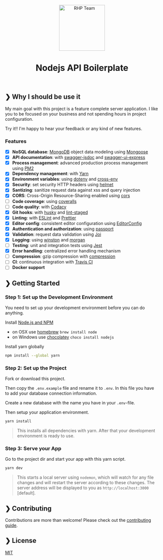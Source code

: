 <p align="center">
  <img src="https://lh3.googleusercontent.com/25Iw_MbuI23vB9SpAISv8FUoPLRsNxup6q7SSizD1aynFgXjYN6zFXC221UW4DnmnbWLdfv73BWqFVPL1oPtD_4odKSWA95u7rTUsul-yacYkwzdDemyHaw6UOIYJxShkBAM2b5rwBNsTKqafm0E7P7ImBfv7TL9xRZnFDs7pP-n2jNR3uC-Tj9Riyjbe5Y47lFOOHyXO99AsYNMghQ8lqASHhRyL3oZYWqhDIW7U5tezw2QsTowvLhcL1YNCvOm7Z6aOv07vVB_sXQNJU7APe7_nRtd2_wg-KZG-qVRwR7YBxc4UvcEC6I_rjC7b6d86YqCjMFNBi1UAhadLB_GyybP7XVsHDZCz3czRW4z8c_WOIsdivAk97o2Xam6WoUZRnmb_dBZL0v-Oq4m-pBJ4y8TkUv3GH4SKJGwan6STkZYcgog5FTSVk96uc3a4uFINmJaWjK5Oxl_5KgtZjPfOsf10gebkjj-dbqlGR5LO3w9sCS-y2viyMjVu7gOnNRg8Q2zNObaPj_H_BdOt9EBlBtA2A-xA2nr6Y2MPtCFdaDkyZFA1pH9LKC4kISHOSzNs8vgTAg8rPZ5X7IIKV0z7A2g6Y0iD28RXoR8CZY0WhHpad_ycp4TailyIKcEXFFZEKmTBTDHMat4F8QJA2KYCN_SZuAoT2xXiv2VwMRQh8g7ZCDQwHCewoThPvUIZa_-qY-z_VqN070ihZeevBZPeT-dGOxhKB1HUnoy8OfGXZvHQn0mW4uc2aFdiBn9ZYjk2cAdY8O207ASCIG9=s781-no?authuser=0" alt="RHP Team" width="150" />
</p>

<h1 align="center">Nodejs API Boilerplate</h1>
<br />

## ❯ Why I should be use it

My main goal with this project is a feature complete server application.
I like you to be focused on your business and not spending hours in project configuration.

Try it!! I'm happy to hear your feedback or any kind of new features.

### Features

- [x] **NoSQL database**: [MongoDB](https://www.mongodb.com) object data modeling using [Mongoose](https://mongoosejs.com)
- [x] **API documentation**: with [swagger-jsdoc](https://github.com/Surnet/swagger-jsdoc) and [swagger-ui-express](https://github.com/scottie1984/swagger-ui-express)
- [x] **Process management**: advanced production process management using [PM2](https://pm2.keymetrics.io)
- [x] **Dependency management**: with [Yarn](https://yarnpkg.com)
- [x] **Environment variables**: using [dotenv](https://github.com/motdotla/dotenv) and [cross-env](https://github.com/kentcdodds/cross-env#readme)
- [x] **Security**: set security HTTP headers using [helmet](https://helmetjs.github.io)
- [x] **Santizing**: sanitize request data against xss and query injection
- [x] **CORS**: Cross-Origin Resource-Sharing enabled using [cors](https://github.com/expressjs/cors)
- [ ] **Code coverage**: using [coveralls](https://coveralls.io)
- [ ] **Code quality**: with [Codacy](https://www.codacy.com)
- [x] **Git hooks**: with [husky](https://github.com/typicode/husky) and [lint-staged](https://github.com/okonet/lint-staged)
- [x] **Linting**: with [ESLint](https://eslint.org) and [Prettier](https://prettier.io)
- [x] **Editor config**: consistent editor configuration using [EditorConfig](https://editorconfig.org)
- [x] **Authentication and authorization**: using [passport](http://www.passportjs.org)
- [x] **Validation**: request data validation using [Joi](https://github.com/hapijs/joi)
- [x] **Logging**: using [winston](https://github.com/winstonjs/winston) and [morgan](https://github.com/expressjs/morgan)
- [ ] **Testing**: unit and integration tests using [Jest](https://jestjs.io)
- [x] **Error handling**: centralized error handling mechanism
- [ ] **Compression**: gzip compression with [compression](https://github.com/expressjs/compression)
- [ ] **CI**: continuous integration with [Travis CI](https://travis-ci.org)
- [ ] **Docker support**

## ❯ Getting Started

### Step 1: Set up the Development Environment

You need to set up your development environment before you can do anything.

Install [Node.js and NPM](https://nodejs.org/en/download/)

- on OSX use [homebrew](http://brew.sh) `brew install node`
- on Windows use [chocolatey](https://chocolatey.org/) `choco install nodejs`

Install yarn globally

```bash
npm install --global yarn
```

### Step 2: Set up the Project

Fork or download this project.

Then copy the `.env.example` file and rename it to `.env`. In this file you have to add your database connection information.

Create a new database with the name you have in your `.env`-file.

Then setup your application environment.

```bash
yarn install
```

> This installs all dependencies with yarn. After that your development environment is ready to use.

### Step 3: Serve your App

Go to the project dir and start your app with this yarn script.

```bash
yarn dev
```

> This starts a local server using `nodemon`, which will watch for any file changes and will restart the server according to these changes.
> The server address will be displayed to you as `http://localhost:3000` [default].

## ❯ Contributing

Contributions are more than welcome! Please check out the [contributing guide](CONTRIBUTING.md).

## ❯ License

[MIT](LICENSE)
